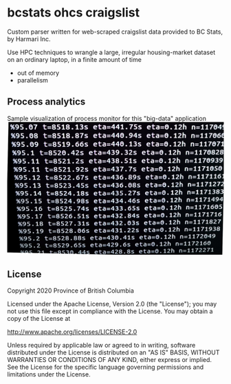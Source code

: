 # bcstats ohcs craigslist
Custom parser written for web-scraped craigslist data provided to BC Stats, by Harmari Inc.

Use HPC techniques to wrangle a large, irregular housing-market dataset on an ordinary laptop, in a finite amount of time

* out of memory
* parallelism
## Process analytics
Sample visualization of process monitor for this "big-data" application
![Process analytics](img/process_analytics.jpg)

## License

Copyright 2020 Province of British Columbia

Licensed under the Apache License, Version 2.0 (the "License");
you may not use this file except in compliance with the License.
You may obtain a copy of the License at

   http://www.apache.org/licenses/LICENSE-2.0

Unless required by applicable law or agreed to in writing, software
distributed under the License is distributed on an "AS IS" BASIS,
WITHOUT WARRANTIES OR CONDITIONS OF ANY KIND, either express or implied.
See the License for the specific language governing permissions and limitations under the License.
